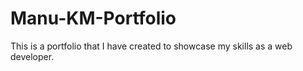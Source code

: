 # Manu-KM-Portfolio
This is a portfolio that I have created to showcase my skills as a web developer.
